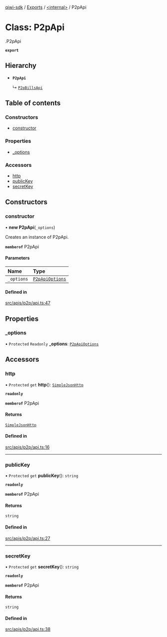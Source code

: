 [qiwi-sdk](../README.md) / [Exports](../modules.md) / [<internal\>](../modules/internal_.md) / P2pApi

# Class: P2pApi

[<internal>](../modules/internal_.md).P2pApi

**`export`**

## Hierarchy

- **`P2pApi`**

  ↳ [`P2pBillsApi`](internal_.P2pBillsApi.md)

## Table of contents

### Constructors

- [constructor](internal_.P2pApi.md#constructor)

### Properties

- [\_options](internal_.P2pApi.md#_options)

### Accessors

- [http](internal_.P2pApi.md#http)
- [publicKey](internal_.P2pApi.md#publickey)
- [secretKey](internal_.P2pApi.md#secretkey)

## Constructors

### constructor

• **new P2pApi**(`_options`)

Creates an instance of P2pApi.

**`memberof`** P2pApi

#### Parameters

| Name | Type |
| :------ | :------ |
| `_options` | [`P2pApiOptions`](../interfaces/QIWI.P2pApiOptions.md) |

#### Defined in

[src/apis/p2p/api.ts:47](https://github.com/AlexXanderGrib/node-qiwi-sdk/blob/4f2e487/src/apis/p2p/api.ts#L47)

## Properties

### \_options

• `Protected` `Readonly` **\_options**: [`P2pApiOptions`](../interfaces/QIWI.P2pApiOptions.md)

## Accessors

### http

• `Protected` `get` **http**(): [`SimpleJsonHttp`](internal_.SimpleJsonHttp.md)

**`readonly`**

**`memberof`** P2pApi

#### Returns

[`SimpleJsonHttp`](internal_.SimpleJsonHttp.md)

#### Defined in

[src/apis/p2p/api.ts:16](https://github.com/AlexXanderGrib/node-qiwi-sdk/blob/4f2e487/src/apis/p2p/api.ts#L16)

___

### publicKey

• `Protected` `get` **publicKey**(): `string`

**`readonly`**

**`memberof`** P2pApi

#### Returns

`string`

#### Defined in

[src/apis/p2p/api.ts:27](https://github.com/AlexXanderGrib/node-qiwi-sdk/blob/4f2e487/src/apis/p2p/api.ts#L27)

___

### secretKey

• `Protected` `get` **secretKey**(): `string`

**`readonly`**

**`memberof`** P2pApi

#### Returns

`string`

#### Defined in

[src/apis/p2p/api.ts:38](https://github.com/AlexXanderGrib/node-qiwi-sdk/blob/4f2e487/src/apis/p2p/api.ts#L38)
